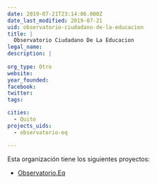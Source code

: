 ```yaml
---
date: 2019-07-21T23:14:06.000Z
date_last_modified: 2019-07-21
uid: observatorio-ciudadano-de-la-educacion
title: |
  Observatorio Ciudadano De La Educacion
legal_name: 
description: |
  
org_type: Otro
website: 
year_founded: 
facebook: 
twitter: 
tags:

cities: 
  - Quito
projects_uids:
  - observatorio-eq

---
```


Esta organización tiene los siguientes proyectos:

- [Observatorio.Eq](/proyectos/observatorio-eq)
